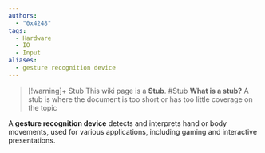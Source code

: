 ```yaml
---
authors: 
  - "0x4248"
tags:
  - Hardware
  - IO
  - Input
aliases:
  - gesture recognition device
---
```

> [!warning]+ Stub
> This wiki page is a **Stub**.
> #Stub 
> **What is a stub?**
> A stub is where the document is too short or has too little coverage on the topic

A **gesture recognition device** detects and interprets hand or body movements, used for various applications, including gaming and interactive presentations.